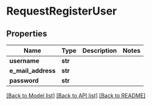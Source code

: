 # RequestRegisterUser

## Properties
Name | Type | Description | Notes
------------ | ------------- | ------------- | -------------
**username** | **str** |  | 
**e_mail_address** | **str** |  | 
**password** | **str** |  | 

[[Back to Model list]](../README.md#documentation-for-models) [[Back to API list]](../README.md#documentation-for-api-endpoints) [[Back to README]](../README.md)


